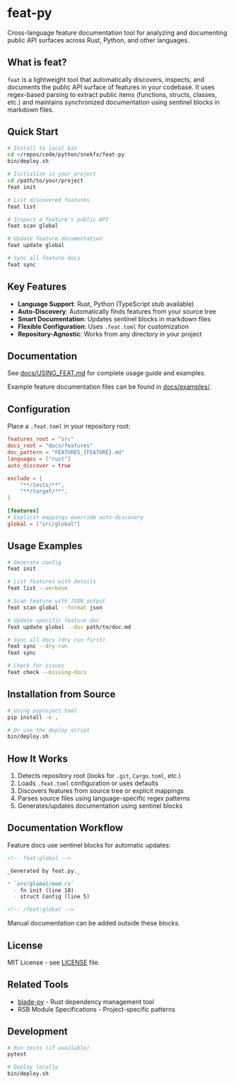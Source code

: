 # feat-py

Cross-language feature documentation tool for analyzing and documenting public API surfaces across Rust, Python, and other languages.

## What is feat?

`feat` is a lightweight tool that automatically discovers, inspects, and documents the public API surface of features in your codebase. It uses regex-based parsing to extract public items (functions, structs, classes, etc.) and maintains synchronized documentation using sentinel blocks in markdown files.

## Quick Start

```bash
# Install to local bin
cd ~/repos/code/python/snekfx/feat-py
bin/deploy.sh

# Initialize in your project
cd /path/to/your/project
feat init

# List discovered features
feat list

# Inspect a feature's public API
feat scan global

# Update feature documentation
feat update global

# Sync all feature docs
feat sync
```

## Key Features

- **Language Support**: Rust, Python (TypeScript stub available)
- **Auto-Discovery**: Automatically finds features from your source tree
- **Smart Documentation**: Updates sentinel blocks in markdown files
- **Flexible Configuration**: Uses `.feat.toml` for customization
- **Repository-Agnostic**: Works from any directory in your project

## Documentation

See [docs/USING_FEAT.md](docs/USING_FEAT.md) for complete usage guide and examples.

Example feature documentation files can be found in [docs/examples/](docs/examples/).

## Configuration

Place a `.feat.toml` in your repository root:

```toml
features_root = "src"
docs_root = "docs/features"
doc_pattern = "FEATURES_{FEATURE}.md"
languages = ["rust"]
auto_discover = true

exclude = [
    "**/tests/**",
    "**/target/**",
]

[features]
# Explicit mappings override auto-discovery
global = ["src/global"]
```

## Usage Examples

```bash
# Generate config
feat init

# List features with details
feat list --verbose

# Scan feature with JSON output
feat scan global --format json

# Update specific feature doc
feat update global --doc path/to/doc.md

# Sync all docs (dry run first)
feat sync --dry-run
feat sync

# Check for issues
feat check --missing-docs
```

## Installation from Source

```bash
# Using pyproject.toml
pip install -e .

# Or use the deploy script
bin/deploy.sh
```

## How It Works

1. Detects repository root (looks for `.git`, `Cargo.toml`, etc.)
2. Loads `.feat.toml` configuration or uses defaults
3. Discovers features from source tree or explicit mappings
4. Parses source files using language-specific regex patterns
5. Generates/updates documentation using sentinel blocks

## Documentation Workflow

Feature docs use sentinel blocks for automatic updates:

```markdown
<!-- feat:global -->

_Generated by feat.py._

* `src/global/mod.rs`
  - fn init (line 10)
  - struct Config (line 5)

<!-- /feat:global -->
```

Manual documentation can be added outside these blocks.

## License

MIT License - see [LICENSE](LICENSE) file.

## Related Tools

- [blade-py](../blade-py/) - Rust dependency management tool
- RSB Module Specifications - Project-specific patterns

## Development

```bash
# Run tests (if available)
pytest

# Deploy locally
bin/deploy.sh
```
